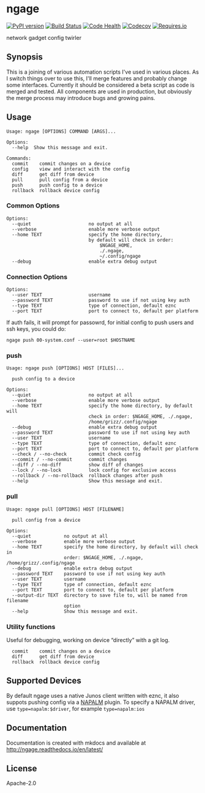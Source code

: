 
# ngage

[![PyPI version](https://badge.fury.io/py/ngage.svg)](https://badge.fury.io/py/ngage)
[![Build Status](https://travis-ci.org/20c/ngage.svg?branch=master)](https://travis-ci.org/20c/ngage)
[![Code Health](https://landscape.io/github/20c/ngage/master/landscape.svg?style=flat)](https://landscape.io/github/20c/ngage/master)
[![Codecov](https://img.shields.io/codecov/c/github/20c/ngage/master.svg?maxAge=2592000)](https://codecov.io/github/20c/ngage)
[![Requires.io](https://img.shields.io/requires/github/20c/ngage.svg?maxAge=2592000)](https://requires.io/github/20c/ngage/requirements)

network gadget config twirler


## Synopsis

This is a joining of various automation scripts I've used in various places. As I switch things over to use this, I'll merge features and probably change some interfaces. Currently it should be considered a beta script as code is merged and tested. All components are used in production, but obviously the merge process may introduce bugs and growing pains.


## Usage

```
Usage: ngage [OPTIONS] COMMAND [ARGS]...

Options:
  --help  Show this message and exit.

Commands:
  commit    commit changes on a device
  config    view and interact with the config
  diff      get diff from device
  pull      pull config from a device
  push      push config to a device
  rollback  rollback device config
```

### Common Options

```
Options:
  --quiet                     no output at all
  --verbose                   enable more verbose output
  --home TEXT                 specify the home directory,
                              by default will check in order:
                                  $NGAGE_HOME,
                                  ./.ngage,
                                  ~/.config/ngage
  --debug                     enable extra debug output
```

### Connection Options

```
Options:
  --user TEXT                 username
  --password TEXT             password to use if not using key auth
  --type TEXT                 type of connection, default eznc
  --port TEXT                 port to connect to, default per platform
```

If auth fails, it will prompt for passowrd, for initial config to push users and ssh keys, you could do:

```
ngage push 00-system.conf --user=root $HOSTNAME
```

### push

```
Usage: ngage push [OPTIONS] HOST [FILES]...

  push config to a device

Options:
  --quiet                     no output at all
  --verbose                   enable more verbose output
  --home TEXT                 specify the home directory, by default will
                              check in order: $NGAGE_HOME, ./.ngage,
                              /home/grizz/.config/ngage
  --debug                     enable extra debug output
  --password TEXT             password to use if not using key auth
  --user TEXT                 username
  --type TEXT                 type of connection, default eznc
  --port TEXT                 port to connect to, default per platform
  --check / --no-check        commit check config
  --commit / --no-commit      commit changes
  --diff / --no-diff          show diff of changes
  --lock / --no-lock          lock config for exclusive access
  --rollback / --no-rollback  rollback changes after push
  --help                      Show this message and exit.
```


### pull

```
Usage: ngage pull [OPTIONS] HOST [FILENAME]

  pull config from a device

Options:
  --quiet            no output at all
  --verbose          enable more verbose output
  --home TEXT        specify the home directory, by default will check in
                     order: $NGAGE_HOME, ./.ngage, /home/grizz/.config/ngage
  --debug            enable extra debug output
  --password TEXT    password to use if not using key auth
  --user TEXT        username
  --type TEXT        type of connection, default eznc
  --port TEXT        port to connect to, default per platform
  --output-dir TEXT  directory to save file to, will be named from filename
                     option
  --help             Show this message and exit.
```

### Utility functions

Useful for debugging, working on device “directly” with a git log.

```
  commit    commit changes on a device
  diff      get diff from device
  rollback  rollback device config
```

## Supported Devices

By default ngage uses a native Junos client written with eznc, it also suppots
pushing config via a [NAPALM](http://napalm.readthedocs.io/en/latest/) plugin. To specify a NAPALM driver, use `type=napalm:$driver`, for example `type=napalm:ios`


## Documentation

Documentation is created with mkdocs and available at <http://ngage.readthedocs.io/en/latest/>


## License

Apache-2.0

